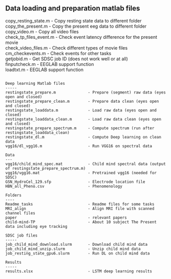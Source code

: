 Data loading and preparation matlab files
-----
copy_resting_state.m                - Copy resting state data to different folder  
copy_the_present.m                  - Copy the present eeg data to different folder  
copy_video.m                        - Copy all video files  
check_tp_files_event.m              - Check event latency difference for the present movie  
check_video_files.m                 - Check different types of movie files  
cm_checkevents.m                    - Check events for other tasks  
getjobid.m                          - Get SDSC job ID (does not work well or at all)  
finputcheck.m                       - EEGLAB support function  
loadtxt.m                           - EEGLAB support function  
```

Deep learning Matlab files
-----
restingstate_prepare.m              - Prepare (segment) raw data (eyes open and closed)  
restingstate_prepare_clean.m        - Prepare data clean (eyes open and closed)  
restingstate_loaddata.m             - Load raw data (eyes open and closed)  
restingstate_loaddata_clean.m       - Load raw data clean (eyes open and closed)  
restingstate_prepare_spectrum.m     - Compute spectrum (run after restingstate_loaddata_clean)  
restingstate_dl.m                   - Compute Deep learning on clean data  
vgg16/dl_vgg16.m                    - Run VGG16 on spectral data  

Data
---
vgg16/child_mind_spec.mat           - Child mind spectral data (output of restingstate_prepare_spectrum.m)  
vgg16/vgg16.mat                     - Pretrained vgg16 (needed for SDSC)  
GSN_HydroCel_129.sfp                - Electrode location file  
HBN_all_Pheno.csv                   - Phenomenology  

Folders
----
Readme_tasks                        - Readme files for some tasks  
MRI_align                           - Align MRI file with scanned channel files  
paper                               - relevant papers  
child-mind-TP                       - About 10 subject The Present data including eye tracking  

SDSC job files
-----
job_child_mind_download.slurm       - Download child mind data  
job_child_mind_unzip.slurm          - Unzip child mind data  
job_resting_state_gpu6.slurm        - Run DL on child mind data  

Results
-----
results.xlsx                        - LSTM deep learning results  

